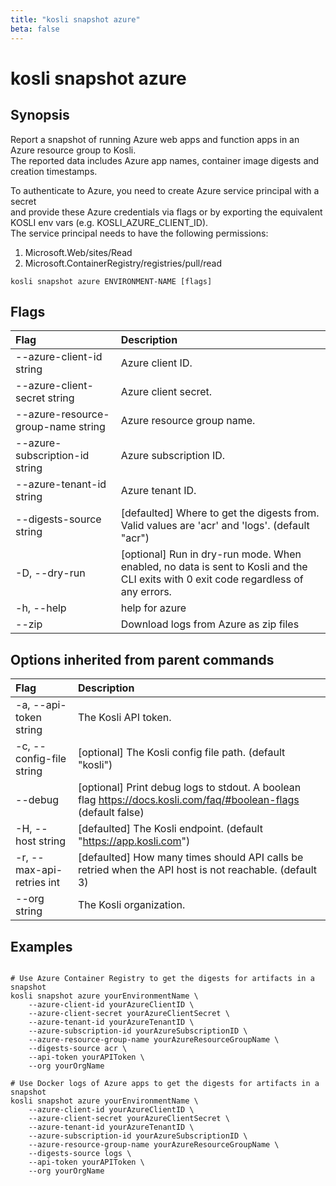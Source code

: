 ```yaml
---
title: "kosli snapshot azure"
beta: false
---
```


# kosli snapshot azure

## Synopsis

Report a snapshot of running Azure web apps and function apps in an Azure resource group to Kosli.  
The reported data includes Azure app names, container image digests and creation timestamps.

To authenticate to Azure, you need to create Azure service principal with a secret  
and provide these Azure credentials via flags or by exporting the equivalent KOSLI env vars (e.g. KOSLI_AZURE_CLIENT_ID).  
The service principal needs to have the following permissions:  
  1) Microsoft.Web/sites/Read  
  2) Microsoft.ContainerRegistry/registries/pull/read  

	

```shell
kosli snapshot azure ENVIRONMENT-NAME [flags]
```

## Flags
| Flag | Description |
| :--- | :--- |
|        --azure-client-id string  |  Azure client ID.  |
|        --azure-client-secret string  |  Azure client secret.  |
|        --azure-resource-group-name string  |  Azure resource group name.  |
|        --azure-subscription-id string  |  Azure subscription ID.  |
|        --azure-tenant-id string  |  Azure tenant ID.  |
|        --digests-source string  |  [defaulted] Where to get the digests from. Valid values are 'acr' and 'logs'. (default "acr")  |
|    -D, --dry-run  |  [optional] Run in dry-run mode. When enabled, no data is sent to Kosli and the CLI exits with 0 exit code regardless of any errors.  |
|    -h, --help  |  help for azure  |
|        --zip  |  Download logs from Azure as zip files  |


## Options inherited from parent commands
| Flag | Description |
| :--- | :--- |
|    -a, --api-token string  |  The Kosli API token.  |
|    -c, --config-file string  |  [optional] The Kosli config file path. (default "kosli")  |
|        --debug  |  [optional] Print debug logs to stdout. A boolean flag https://docs.kosli.com/faq/#boolean-flags (default false)  |
|    -H, --host string  |  [defaulted] The Kosli endpoint. (default "https://app.kosli.com")  |
|    -r, --max-api-retries int  |  [defaulted] How many times should API calls be retried when the API host is not reachable. (default 3)  |
|        --org string  |  The Kosli organization.  |


## Examples

```shell

# Use Azure Container Registry to get the digests for artifacts in a snapshot
kosli snapshot azure yourEnvironmentName \
	--azure-client-id yourAzureClientID \
	--azure-client-secret yourAzureClientSecret \
	--azure-tenant-id yourAzureTenantID \
	--azure-subscription-id yourAzureSubscriptionID \
	--azure-resource-group-name yourAzureResourceGroupName \
	--digests-source acr \
	--api-token yourAPIToken \
	--org yourOrgName

# Use Docker logs of Azure apps to get the digests for artifacts in a snapshot
kosli snapshot azure yourEnvironmentName \
	--azure-client-id yourAzureClientID \
	--azure-client-secret yourAzureClientSecret \
	--azure-tenant-id yourAzureTenantID \
	--azure-subscription-id yourAzureSubscriptionID \
	--azure-resource-group-name yourAzureResourceGroupName \
	--digests-source logs \
	--api-token yourAPIToken \
	--org yourOrgName

```

